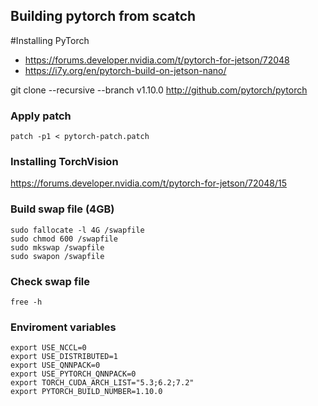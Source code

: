 ## Building pytorch from scatch

#Installing PyTorch 
- https://forums.developer.nvidia.com/t/pytorch-for-jetson/72048
- https://i7y.org/en/pytorch-build-on-jetson-nano/

git clone --recursive --branch v1.10.0  http://github.com/pytorch/pytorch

### Apply patch 
```
patch -p1 < pytorch-patch.patch
```
### Installing TorchVision 
https://forums.developer.nvidia.com/t/pytorch-for-jetson/72048/15



### Build swap file (4GB)
```
sudo fallocate -l 4G /swapfile
sudo chmod 600 /swapfile
sudo mkswap /swapfile
sudo swapon /swapfile
```

### Check swap file 
```
free -h
```

### Enviroment variables 
``` 
export USE_NCCL=0
export USE_DISTRIBUTED=1      
export USE_QNNPACK=0
export USE_PYTORCH_QNNPACK=0
export TORCH_CUDA_ARCH_LIST="5.3;6.2;7.2" 
export PYTORCH_BUILD_NUMBER=1.10.0
```


